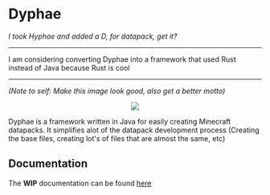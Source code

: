 # Dyphae
*I took Hyphae and added a D, for datapack, get it?*

<hr>
I am considering converting Dyphae into a framework that used Rust instead of Java because Rust is cool
<hr>

*(Note to self: Make this image look good, also get a better motto)*
<p style="text-align:center;"><image src="https://github.com/Dyphae/Dyphae/blob/master/Images/DyLogo.png"></image></p>

Dyphae is a framework written in Java for easily creating Minecraft datapacks.
It simplifies alot of the datapack development process (Creating the base files, creating lot's of files that are almost the same, etc)

## Documentation
The **WIP** documentation can be found [here](https://dyphae.github.io/Documentation/)
